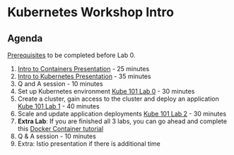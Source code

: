 # Kubernetes Workshop Intro

## Agenda 

[Prerequisites](https://github.com/IBMCloud-Labs/KubernetesWorkshopPrerequisites) to be completed before Lab 0. 

1. [Intro to Containers Presentation](https://ibm.ent.box.com/file/453163983333) - 25 minutes
2. [Intro to Kubernetes Presentation](https://ibm.ent.box.com/file/453177852734) - 35 minutes 
3. Q and A session - 10 minutes 
4. Set up Kubernetes environment [Kube 101 Lab 0](https://github.com/IBMCloud-Labs/kube101/tree/master/workshop/Lab0) - 30 minutes
5. Create a cluster, gain access to the cluster and deploy an application [Kube 101 Lab 1](https://github.com/IBMCloud-Labs/kube101/tree/master/workshop/Lab1) - 40 minutes
6. Scale and update application deployments [Kube 101 Lab 2](https://github.com/IBMCloud-Labs/kube101/tree/master/workshop/Lab2) - 30 minutes 
7. **Extra Lab**: If you are finished all 3 labs, you can go ahead and complete this [Docker Container tutorial](https://www.katacoda.com/courses/docker/playground)
7. Q & A session - 10 minutes
8. Extra: Istio presentation if there is additional time 


